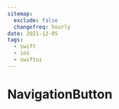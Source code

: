 ```yaml
---
sitemap:
  exclude: false
  changefreq: hourly
date: 2021-12-05
tags:
  - swift
  - ios
  - swiftui
---
```


# NavigationButton
